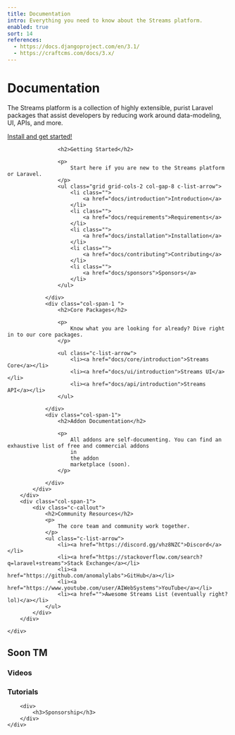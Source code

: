 ```yaml
---
title: Documentation
intro: Everything you need to know about the Streams platform.
enabled: true
sort: 14
references:
  - https://docs.djangoproject.com/en/3.1/
  - https://craftcms.com/docs/3.x/
---
```




<div class="o-feature-list">
    <div class="text-center mt-12 mb-12 w-7/12 mx-auto">
        <h1>Documentation</h1>
        <p>The Streams platform is a collection of highly extensible, purist Laravel packages that assist developers by
            reducing
            work around data-modeling, UI, APIs, and more.</p>
        <p><a class="c-button font-bold" href="/docs/installation">Install and get started!</a></p>
    </div>
    <div class="grid grid-cols-3 col-gap-8 ">
        <div class="col-span-2">
            <div class="grid grid-cols-2 col-gap-8 row-gap-12">
                <div class="col-span-2 ">

                    <h2>Getting Started</h2>

                    <p>
                        Start here if you are new to the Streams platform or Laravel.
                    </p>
                    <ul class="grid grid-cols-2 col-gap-8 c-list-arrow">
                        <li class="">
                            <a href="docs/introduction">Introduction</a>
                        </li>
                        <li class="">
                            <a href="docs/requirements">Requirements</a>
                        </li>
                        <li class="">
                            <a href="docs/installation">Installation</a>
                        </li>
                        <li class="">
                            <a href="docs/contributing">Contributing</a>
                        </li>
                        <li class="">
                            <a href="docs/sponsors">Sponsors</a>
                        </li>
                    </ul>

                </div>
                <div class="col-span-1 ">
                    <h2>Core Packages</h2>

                    <p>
                        Know what you are looking for already? Dive right in to our core packages.
                    </p>

                    <ul class="c-list-arrow">
                        <li><a href="docs/core/introduction">Streams Core</a></li>
                        <li><a href="docs/ui/introduction">Streams UI</a></li>
                        <li><a href="docs/api/introduction">Streams API</a></li>
                    </ul>

                </div>
                <div class="col-span-1">
                    <h2>Addon Documentation</h2>

                    <p>
                        All addons are self-documenting. You can find an exhaustive list of free and commercial addons
                        in
                        the addon
                        marketplace (soon).
                    </p>

                </div>
            </div>
        </div>
        <div class="col-span-1">
            <div class="c-callout">
                <h2>Community Resources</h2>
                <p>
                    The core team and community work together.
                </p>
                <ul class="c-list-arrow">
                    <li><a href="https://discord.gg/vhz8NZC">Discord</a></li>
                    <li><a href="https://stackoverflow.com/search?q=laravel+streams">Stack Exchange</a></li>
                    <li><a href="https://github.com/anomalylabs">GitHub</a></li>
                    <li><a href="https://www.youtube.com/user/AIWebSystems">YouTube</a></li>
                    <li><a href="">Awesome Streams List (eventually right? lol)</a></li>
                </ul>
            </div>
        </div>

    </div>
</div>



<div class="o-changemynametosomethingsmart">
    <h2>Soon TM</h2>
    <div class="grid grid-cols-4 col-gap-4">
        <div>
            <h3>Videos</h3>
        </div>
        <div>
            <h3>Tutorials</h3>
        </div>

        <div>
            <h3>Sponsorship</h3>
        </div>
    </div>
</div>